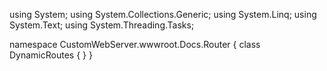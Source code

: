 ﻿using System;
using System.Collections.Generic;
using System.Linq;
using System.Text;
using System.Threading.Tasks;

namespace CustomWebServer.wwwroot.Docs.Router
{
    class DynamicRoutes
    {
    }
}
